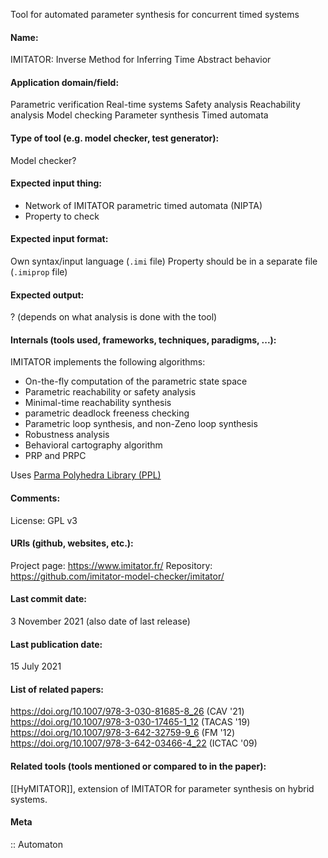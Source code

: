 Tool for automated parameter synthesis for concurrent timed systems

#### Name:
IMITATOR: Inverse Method for Inferring Time Abstract behavior

#### Application domain/field:
Parametric verification
Real-time systems
Safety analysis
Reachability analysis
Model checking
Parameter synthesis
Timed automata

#### Type of tool (e.g. model checker, test generator):
Model checker?

#### Expected input thing:
- Network of IMITATOR parametric timed automata (NIPTA)
- Property to check

#### Expected input format:
Own syntax/input language (`.imi` file)
Property should be in a separate file (`.imiprop` file)

#### Expected output:
? (depends on what analysis is done with the tool)

#### Internals (tools used, frameworks, techniques, paradigms, ...):
IMITATOR implements the following algorithms:
- On-the-fly computation of the parametric state space
- Parametric reachability or safety analysis
- Minimal-time reachability synthesis
- parametric deadlock freeness checking
- Parametric loop synthesis, and non-Zeno loop synthesis
- Robustness analysis
- Behavioral cartography algorithm
- PRP and PRPC

Uses [Parma Polyhedra Library (PPL)](Libraries/Parma%20Polyhedra%20Library%20(PPL).md)

#### Comments:
License: GPL v3

#### URIs (github, websites, etc.):
Project page: https://www.imitator.fr/
Repository: https://github.com/imitator-model-checker/imitator/

#### Last commit date:
3 November 2021 (also date of last release)

#### Last publication date:
15 July 2021

#### List of related papers:
https://doi.org/10.1007/978-3-030-81685-8_26 (CAV '21)
https://doi.org/10.1007/978-3-030-17465-1_12 (TACAS '19)
https://doi.org/10.1007/978-3-642-32759-9_6 (FM '12)
https://doi.org/10.1007/978-3-642-03466-4_22 (ICTAC '09)

#### Related tools (tools mentioned or compared to in the paper):
[[HyMITATOR]], extension of IMITATOR for parameter synthesis on hybrid systems.

#### Meta
:: Automaton